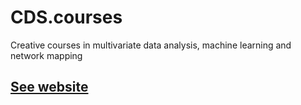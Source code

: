 # CDS.courses
Creative courses in multivariate data analysis, machine learning and network mapping
## [See website](https://creativedatasolutions.github.io/CDS.courses/)
